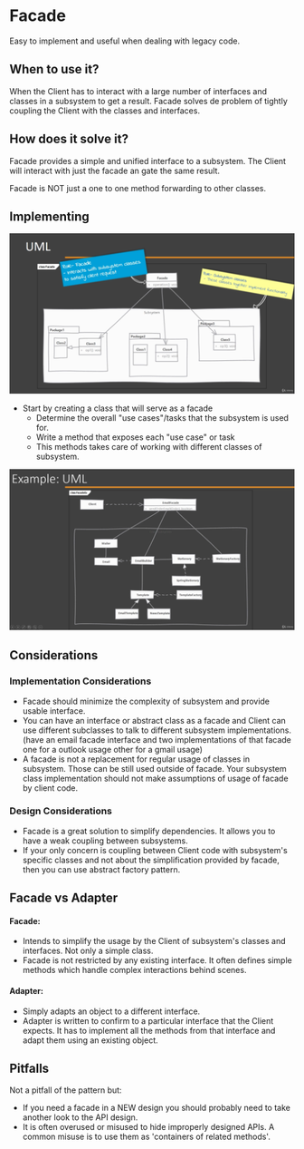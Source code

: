 # Facade

Easy to implement and useful when dealing with legacy code.

## When to use it?

When the Client has to interact with a large number of interfaces and classes in a subsystem to get a result.
Facade solves de problem of tightly coupling the Client with the classes and interfaces.

## How does it solve it?

Facade provides a simple and unified interface to a subsystem. The Client will interact with just the facade an gate the same result.

Facade is NOT just a one to one method forwarding to other classes.

## Implementing

![facadeUml](./facade-01.png)

- Start by creating a class that will serve as a facade
    - Determine the overall "use cases"/tasks that the subsystem is used for.
    - Write a method that exposes each "use case" or task
    - This methods takes care of working with different classes of subsystem.


![facadeExampleUml](./facade-02.png)

## Considerations

### Implementation Considerations

- Facade should minimize the complexity of subsystem and provide usable interface.
- You can have an interface or abstract class as a facade and Client can use different subclasses to talk to different subsystem implementations. (have an email facade interface and two implementations of that facade one for a outlook usage other for a gmail usage)
- A facade is not a replacement for regular usage of classes in subsystem. Those can be still used outside of facade. Your subsystem class implementation should not make assumptions of usage of facade by client code.

### Design Considerations

- Facade is a great solution to simplify dependencies. It allows you to have a weak coupling between subsystems.
- If your only concern is coupling between Client code with subsystem's specific classes and not about the simplification provided by facade, then you can use abstract factory pattern.

## Facade vs Adapter 

#### Facade:

- Intends to simplify the usage by the Client of subsystem's classes and interfaces. Not only a simple class.
- Facade is not restricted by any existing interface. It often defines simple methods which handle complex interactions behind scenes.

#### Adapter:

- Simply adapts an object to a different interface.
- Adapter is written to confirm to a particular interface that the Client expects. It has to implement all the methods from that interface and adapt them using an existing object.

## Pitfalls

Not a pitfall of the pattern but:
- If you need a facade in a NEW design you should probably need to take another look to the API design.
- It is often overused or misused to hide improperly designed APIs. A common misuse is to use them as 'containers of related methods'.